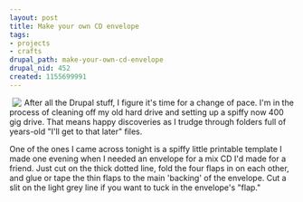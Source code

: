 ```yaml
--- 
layout: post
title: Make your own CD envelope
tags: 
- projects
- crafts
drupal_path: make-your-own-cd-envelope
drupal_nid: 452
created: 1155699991
---
```

<a href="http://jeff.viapositiva.net/files/cd_envelope.pdf"><img src="/files/cd_envelope.png" align="left" hspace="5" border="0"></a>After all the Drupal stuff, I figure it's time for a change of pace. I'm in the process of cleaning off my old hard drive and setting up a spiffy now 400 gig drive. That means happy discoveries as I trudge through folders full of years-old "I'll get to that later" files.

One of the ones I came across tonight is a spiffy little printable template I made one evening when I needed an envelope for a mix CD I'd made for a friend. Just cut on the thick dotted line, fold the four flaps in on each other, and glue or tape the thin flaps to the main 'backing' of the envelope. Cut a slit on the light grey line if you want to tuck in the envelope's "flap."
